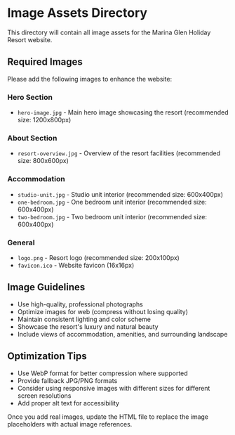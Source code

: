 # Image Assets Directory

This directory will contain all image assets for the Marina Glen Holiday Resort website.

## Required Images

Please add the following images to enhance the website:

### Hero Section
- `hero-image.jpg` - Main hero image showcasing the resort (recommended size: 1200x800px)

### About Section  
- `resort-overview.jpg` - Overview of the resort facilities (recommended size: 800x600px)

### Accommodation
- `studio-unit.jpg` - Studio unit interior (recommended size: 600x400px)
- `one-bedroom.jpg` - One bedroom unit interior (recommended size: 600x400px)  
- `two-bedroom.jpg` - Two bedroom unit interior (recommended size: 600x400px)

### General
- `logo.png` - Resort logo (recommended size: 200x100px)
- `favicon.ico` - Website favicon (16x16px)

## Image Guidelines

- Use high-quality, professional photographs
- Optimize images for web (compress without losing quality)
- Maintain consistent lighting and color scheme
- Showcase the resort's luxury and natural beauty
- Include views of accommodation, amenities, and surrounding landscape

## Optimization Tips

- Use WebP format for better compression where supported
- Provide fallback JPG/PNG formats
- Consider using responsive images with different sizes for different screen resolutions
- Add proper alt text for accessibility

Once you add real images, update the HTML file to replace the image placeholders with actual image references.
